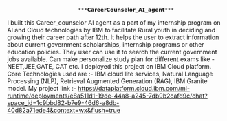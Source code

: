                            ***𝗖𝗮𝗿𝗲𝗲𝗿𝗖𝗼𝘂𝗻𝘀𝗲𝗹𝗼𝗿_𝗔𝗜_𝗮𝗴𝗲𝗻𝘁***
I built this Career_counselor AI agent as a part of my internship program on AI and Cloud technologies by IBM to facilitate Rural youth in deciding and growing their career path after 12th.
It helps the user to extract information about current government scholarships, internship programs or other education policies.
They user can use it to search the current government jobs available.
Can make personalize study plan for different exams like - NEET,JEE,GATE, CAT etc. 
I deployed this project on IBM Cloud platform.
Core Technologies used are :- IBM cloud lite services, Natural Language Processing (NLP), Retrieval Augmented Generation (RAG), IBM Granite model.
My project link :- https://dataplatform.cloud.ibm.com/ml-runtime/deployments/e8a511d1-19de-44a8-a245-7db9b2cafd9c/chat?space_id=1c9bbd82-b7e9-46d6-a8db-40d82a71ede4&context=wx&flush=true
